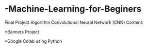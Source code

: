 # -Machine-Learning-for-Beginers
Final Project Algorithm Convolutional Neural Network (CNN)
Content:


*Banners Project

*Google Colab using Python
